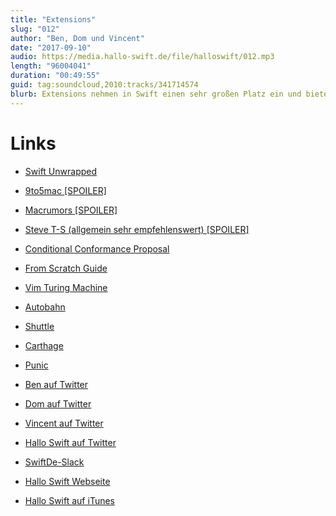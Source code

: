 ```yaml
---
title: "Extensions"
slug: "012"
author: "Ben, Dom und Vincent"
date: "2017-09-10"
audio: https://media.hallo-swift.de/file/halloswift/012.mp3
length: "96004041"
duration: "00:49:55"
guid: tag:soundcloud,2010:tracks/341714574
blurb: Extensions nehmen in Swift einen sehr großen Platz ein und bieten eine enorm große Flexibilität. Diese Folge besprechen wir ein paar Gedanken dazu. Mit dabei sind wie immer Ben, Dom und Vincent.
---
```


# Links

- [Swift Unwrapped](https://spec.fm/podcasts/swift-unwrapped)

- [9to5mac [SPOILER]](https://9to5mac.com/2017/09/08/ios-11-gm-d22-iphone-8-details/)
- [Macrumors [SPOILER]](https://www.macrumors.com/2017/09/09/appl-iphone-8-iphone-8-plus-iphone-x/)
- [Steve T-S (allgemein sehr empfehlenswert) [SPOILER]](https://twitter.com/stroughtonsmith)

- [Conditional Conformance Proposal](https://github.com/apple/swift-evolution/blob/master/proposals/0143-conditional-conformances.md)

- [From Scratch Guide](https://github.com/rnystrom/From-Scratch-Guides)
- [Vim Turing Machine](https://github.com/ealter/vim_turing_machine)
- [Autobahn](https://github.com/kdawgwilk/Autobahn)
- [Shuttle](https://github.com/kdawgwilk/Shuttle)

- [Carthage](https://github.com/Carthage/Carthage)
- [Punic](https://github.com/schwa/punic)

- [Ben auf Twitter](https://twitter.com/benchr)
- [Dom auf Twitter](https://twitter.com/swiftpainless)
- [Vincent auf Twitter](https://twitter.com/regexident)
- [Hallo Swift auf Twitter](https://twitter.com/hallo_swift)
- [SwiftDe-Slack](http://slack.swiftde.net)

- [Hallo Swift Webseite](http://hallo-swift.de)
- [Hallo Swift auf iTunes](https://itunes.apple.com/de/podcast/hallo-swift/id1225721421?mt=2)
